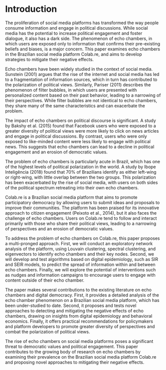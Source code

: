 # Introduction

The proliferation of social media platforms has transformed the way people consume information and engage in political discussions. While social media has the potential to increase political engagement and foster dialogue, it also has a dark side. The phenomenon of echo chambers, in which users are exposed only to information that confirms their pre-existing beliefs and biases, is a major concern. This paper examines echo chambers in the Brazilian social media platform Colab.re, and aims to develop strategies to mitigate their negative effects.

Echo chambers have been widely studied in the context of social media. Sunstein (2001) argues that the rise of the internet and social media has led to a fragmentation of information sources, which in turn has contributed to the polarization of political views. Similarly, Pariser (2011) describes the phenomenon of filter bubbles, in which users are presented with personalized content based on their past behavior, leading to a narrowing of their perspectives. While filter bubbles are not identical to echo chambers, they share many of the same characteristics and can exacerbate the problem.

The impact of echo chambers on political discourse is significant. A study by Bakshy et al. (2015) found that Facebook users who were exposed to a greater diversity of political views were more likely to click on news articles and engage in political discussions. By contrast, users who were only exposed to like-minded content were less likely to engage with political news. This suggests that echo chambers can lead to a decline in political engagement and an erosion of democratic values.

The problem of echo chambers is particularly acute in Brazil, which has one of the highest levels of political polarization in the world. A study by Ibope Inteligência (2018) found that 70% of Brazilians identify as either left-wing or right-wing, with little overlap between the two groups. This polarization has been exacerbated by the rise of social media, with users on both sides of the political spectrum retreating into their own echo chambers.

Colab.re is a Brazilian social media platform that aims to promote participatory democracy by allowing users to submit ideas and proposals to improve their communities. The platform has been praised for its innovative approach to citizen engagement (Peixoto et al., 2014), but it also faces the challenge of echo chambers. Users on Colab.re tend to follow and interact primarily with those who share their political views, leading to a narrowing of perspectives and an erosion of democratic values.

To address the problem of echo chambers on Colab.re, this paper proposes a multi-pronged approach. First, we will conduct an exploratory network analysis of the platform, using Louvain clustering, spectral clustering, and eigenvectors to identify echo chambers and their key nodes. Second, we will develop and test algorithms based on digital epidemiology, such as SIR and SEIR models, to predict the spread of information within and between echo chambers. Finally, we will explore the potential of interventions such as nudges and information campaigns to encourage users to engage with content outside of their echo chamber.

The paper makes several contributions to the existing literature on echo chambers and digital democracy. First, it provides a detailed analysis of the echo chamber phenomenon on a Brazilian social media platform, which has been under-studied to date. Second, it proposes and tests novel approaches to detecting and mitigating the negative effects of echo chambers, drawing on insights from digital epidemiology and behavioral economics. Finally, it offers practical recommendations for policymakers and platform developers to promote greater diversity of perspectives and combat the polarization of political views.

The rise of echo chambers on social media platforms poses a significant threat to democratic values and political engagement. This paper contributes to the growing body of research on echo chambers by examining their prevalence on the Brazilian social media platform Colab.re and proposing novel approaches to mitigating their negative effects.